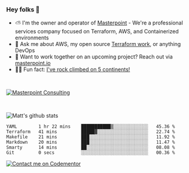 

### Hey folks 👋



- ⛅️ I'm the owner and operator of [Masterpoint](https://masterpoint.io) - We're a professional services company focused on Terraform, AWS, and Containerized environments
- 💬 Ask me about AWS, my open source [Terraform work](https://github.com/masterpointio?q=terraform&type=&language=hcl), or anything DevOps
- 🔨 Want to work together on an upcoming project? Reach out via [masterpoint.io](https://masterpoint.io)
- 🧗‍♂️ Fun fact: [I've rock climbed on 5 continents!](https://www.rockandice.com/videos/weekend-whippers/weekend-whipper-gunning-for-it-on-south-six-shooter/)

<br>


[![Masterpoint Consulting](https://masterpoint-public.s3.us-west-2.amazonaws.com/Logo-medium.png)](https://masterpoint.io)

<br>


![Matt's github stats](https://github-readme-stats.vercel.app/api?username=Gowiem&count_private=true&theme=cobalt&show_icons=true)

<!--START_SECTION:waka-->

```text
YAML        1 hr 22 mins    ███████████▒░░░░░░░░░░░░░   45.36 %
Terraform   41 mins         █████▓░░░░░░░░░░░░░░░░░░░   22.74 %
Makefile    21 mins         ███░░░░░░░░░░░░░░░░░░░░░░   11.92 %
Markdown    20 mins         ███░░░░░░░░░░░░░░░░░░░░░░   11.47 %
Smarty      14 mins         ██░░░░░░░░░░░░░░░░░░░░░░░   08.08 %
Git         0 secs          ░░░░░░░░░░░░░░░░░░░░░░░░░   00.36 %
```

<!--END_SECTION:waka-->

[![Contact me on Codementor](https://www.codementor.io/m-badges/gowiem/find-me-on-cm-b.svg)](https://www.codementor.io/@gowiem?refer=badge)
